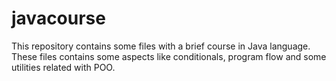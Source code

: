 # javacourse

This repository contains some files with a brief course in Java language. These files contains some aspects like conditionals, program flow and some utilities related with POO.
